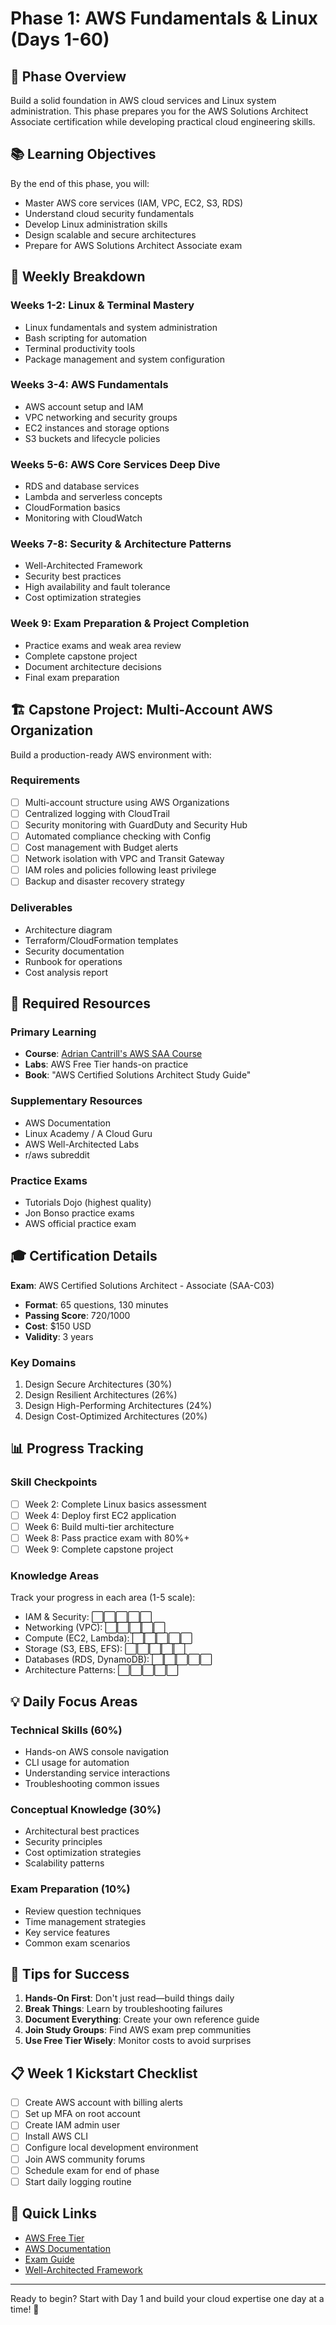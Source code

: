 # Phase 1: AWS Fundamentals & Linux (Days 1-60)

## 🎯 Phase Overview

Build a solid foundation in AWS cloud services and Linux system administration. This phase prepares you for the AWS Solutions Architect Associate certification while developing practical cloud engineering skills.

## 📚 Learning Objectives

By the end of this phase, you will:
- Master AWS core services (IAM, VPC, EC2, S3, RDS)
- Understand cloud security fundamentals
- Develop Linux administration skills
- Design scalable and secure architectures
- Prepare for AWS Solutions Architect Associate exam

## 📅 Weekly Breakdown

### Weeks 1-2: Linux & Terminal Mastery
- Linux fundamentals and system administration
- Bash scripting for automation
- Terminal productivity tools
- Package management and system configuration

### Weeks 3-4: AWS Fundamentals
- AWS account setup and IAM
- VPC networking and security groups
- EC2 instances and storage options
- S3 buckets and lifecycle policies

### Weeks 5-6: AWS Core Services Deep Dive
- RDS and database services
- Lambda and serverless concepts
- CloudFormation basics
- Monitoring with CloudWatch

### Weeks 7-8: Security & Architecture Patterns
- Well-Architected Framework
- Security best practices
- High availability and fault tolerance
- Cost optimization strategies

### Week 9: Exam Preparation & Project Completion
- Practice exams and weak area review
- Complete capstone project
- Document architecture decisions
- Final exam preparation

## 🏗️ Capstone Project: Multi-Account AWS Organization

Build a production-ready AWS environment with:

### Requirements
- [ ] Multi-account structure using AWS Organizations
- [ ] Centralized logging with CloudTrail
- [ ] Security monitoring with GuardDuty and Security Hub
- [ ] Automated compliance checking with Config
- [ ] Cost management with Budget alerts
- [ ] Network isolation with VPC and Transit Gateway
- [ ] IAM roles and policies following least privilege
- [ ] Backup and disaster recovery strategy

### Deliverables
- Architecture diagram
- Terraform/CloudFormation templates
- Security documentation
- Runbook for operations
- Cost analysis report

## 📖 Required Resources

### Primary Learning
- **Course**: [Adrian Cantrill's AWS SAA Course](https://learn.cantrill.io)
- **Labs**: AWS Free Tier hands-on practice
- **Book**: "AWS Certified Solutions Architect Study Guide"

### Supplementary Resources
- AWS Documentation
- Linux Academy / A Cloud Guru
- AWS Well-Architected Labs
- r/aws subreddit

### Practice Exams
- Tutorials Dojo (highest quality)
- Jon Bonso practice exams
- AWS official practice exam

## 🎓 Certification Details

**Exam**: AWS Certified Solutions Architect - Associate (SAA-C03)
- **Format**: 65 questions, 130 minutes
- **Passing Score**: 720/1000
- **Cost**: $150 USD
- **Validity**: 3 years

### Key Domains
1. Design Secure Architectures (30%)
2. Design Resilient Architectures (26%)
3. Design High-Performing Architectures (24%)
4. Design Cost-Optimized Architectures (20%)

## 📊 Progress Tracking

### Skill Checkpoints
- [ ] Week 2: Complete Linux basics assessment
- [ ] Week 4: Deploy first EC2 application
- [ ] Week 6: Build multi-tier architecture
- [ ] Week 8: Pass practice exam with 80%+
- [ ] Week 9: Complete capstone project

### Knowledge Areas
Track your progress in each area (1-5 scale):
- IAM & Security: ⬜⬜⬜⬜⬜
- Networking (VPC): ⬜⬜⬜⬜⬜
- Compute (EC2, Lambda): ⬜⬜⬜⬜⬜
- Storage (S3, EBS, EFS): ⬜⬜⬜⬜⬜
- Databases (RDS, DynamoDB): ⬜⬜⬜⬜⬜
- Architecture Patterns: ⬜⬜⬜⬜⬜

## 💡 Daily Focus Areas

### Technical Skills (60%)
- Hands-on AWS console navigation
- CLI usage for automation
- Understanding service interactions
- Troubleshooting common issues

### Conceptual Knowledge (30%)
- Architectural best practices
- Security principles
- Cost optimization strategies
- Scalability patterns

### Exam Preparation (10%)
- Review question techniques
- Time management strategies
- Key service features
- Common exam scenarios

## 🚀 Tips for Success

1. **Hands-On First**: Don't just read—build things daily
2. **Break Things**: Learn by troubleshooting failures
3. **Document Everything**: Create your own reference guide
4. **Join Study Groups**: Find AWS exam prep communities
5. **Use Free Tier Wisely**: Monitor costs to avoid surprises

## 📋 Week 1 Kickstart Checklist

- [ ] Create AWS account with billing alerts
- [ ] Set up MFA on root account
- [ ] Create IAM admin user
- [ ] Install AWS CLI
- [ ] Configure local development environment
- [ ] Join AWS community forums
- [ ] Schedule exam for end of phase
- [ ] Start daily logging routine

## 🔗 Quick Links

- [AWS Free Tier](https://aws.amazon.com/free/)
- [AWS Documentation](https://docs.aws.amazon.com/)
- [Exam Guide](https://aws.amazon.com/certification/certified-solutions-architect-associate/)
- [Well-Architected Framework](https://aws.amazon.com/architecture/well-architected/)

---

Ready to begin? Start with Day 1 and build your cloud expertise one day at a time! 🌟
